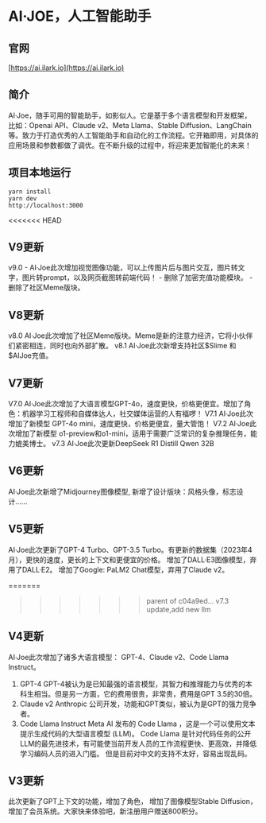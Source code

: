 # AI·JOE，人工智能助手

## 官网
[https://ai.ilark.io](https://ai.ilark.io)

## 简介
AI·Joe，随手可用的智能助手，如影似人。它是基于多个语言模型和开发框架， 比如：Openai API、Claude v2、Meta Llama、Stable Diffusion、LangChain等。致力于打造优秀的人工智能助手和自动化的工作流程。它开箱即用，对具体的应用场景和参数都做了调优。在不断升级的过程中，将迎来更加智能化的未来！


## 项目本地运行
```
yarn install
yarn dev
http://localhost:3000
```
<<<<<<< HEAD


## V9更新
v9.0  - AI·Joe此次增加视觉图像功能，可以上传图片后与图片交互，图片转文字，图片转prompt，以及网页截图转前端代码！
      - 删除了加密充值功能模块。
      - 删除了社区Meme版块。

## V8更新
v8.0 AI·Joe此次增加了社区Meme版块。Meme是新的注意力经济，它将小伙伴们紧密相连，同时也向外部扩散。
v8.1 AI·Joe此次新增支持社区$Slime 和 $AIJoe充值。

## V7更新
V7.0 AI·Joe此次增加了大语言模型GPT-4o，速度更快，价格更便宜。增加了角色：机器学习工程师和自媒体达人，社交媒体运营的人有福啰！
V7.1 AI·Joe此次增加了新模型 GPT-4o mini，速度更快，价格更便宜，量大管饱！
V7.2 AI·Joe此次增加了新模型 o1-preview和o1-mini，适用于需要广泛常识的复杂推理任务，能力媲美博士。
v7.3 AI·Joe此次更新DeepSeek R1 Distill Qwen 32B
 
## V6更新
AI·Joe此次新增了Midjourney图像模型, 新增了设计版块：风格头像，标志设计......

## V5更新
AI·Joe此次更新了GPT-4 Turbo、GPT-3.5 Turbo。有更新的数据集（2023年4月），更快的速度，更长的上下文和更便宜的价格。
增加了DALL·E3图像模型，弃用了DALL·E2。
增加了Google: PaLM2 Chat模型，弃用了Claude v2。

=======
>>>>>>> parent of c04a9ed... v7.3 update,add new llm
## V4更新
AI·Joe此次增加了诸多大语言模型： GPT-4、Claude v2、Code Llama Instruct。
1. GPT-4
GPT-4被认为是已知最强的语言模型，其智力和推理能力与优秀的本科生相当。但是另一方面，它的费用很贵，非常贵，费用是GPT 3.5的30倍。
2. Claude v2
Anthropic 公司开发，功能和GPT类似，被认为是GPT的强力竞争者。
3. Code Llama Instruct
Meta AI 发布的 Code Llama ，这是一个可以使用文本提示生成代码的大型语言模型 (LLM)。 Code Llama 是针对代码任务的公开LLM的最先进技术，有可能使当前开发人员的工作流程更快、更高效，并降低学习编码人员的进入门槛。 但是目前对中文的支持不太好，容易出现乱码。


## V3更新
此次更新了GPT上下文的功能，增加了角色， 增加了图像模型Stable Diffusion， 增加了会员系统。大家快来体验吧，新注册用户赠送800积分。
